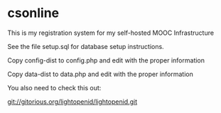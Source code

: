 csonline
========

This is my registration system for my self-hosted MOOC Infrastructure

See the file setup.sql for database setup instructions.

Copy config-dist to config.php and edit with the proper information

Copy data-dist to data.php and edit with the proper information

You also need to check this out:

[git://gitorious.org/lightopenid/lightopenid.git](git://gitorious.org/lightopenid/lightopenid.git)

